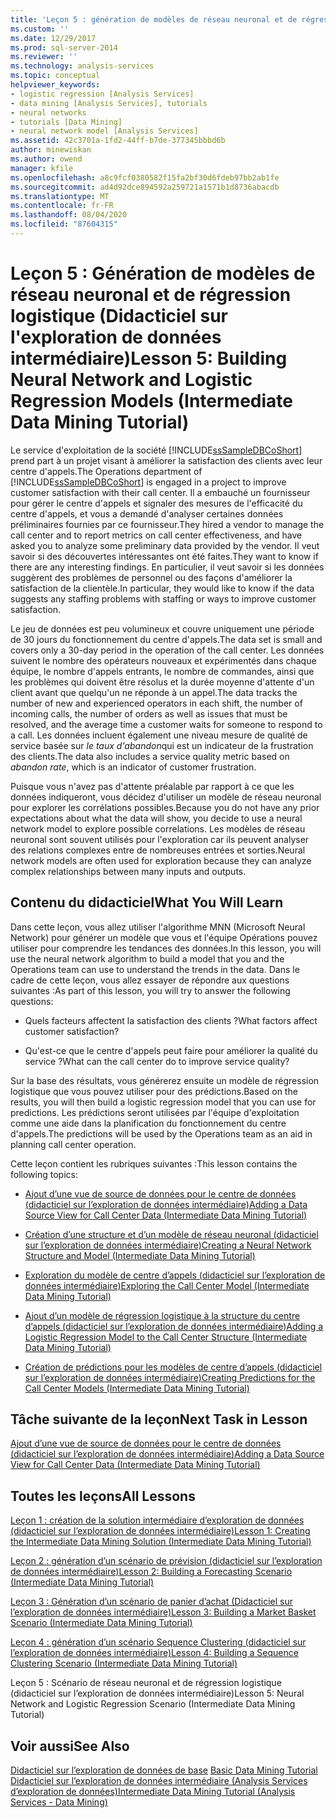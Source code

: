 ```yaml
---
title: 'Leçon 5 : génération de modèles de réseau neuronal et de régression logistique (didacticiel sur l’exploration de données intermédiaire) | Microsoft Docs'
ms.custom: ''
ms.date: 12/29/2017
ms.prod: sql-server-2014
ms.reviewer: ''
ms.technology: analysis-services
ms.topic: conceptual
helpviewer_keywords:
- logistic regression [Analysis Services]
- data mining [Analysis Services], tutorials
- neural networks
- tutorials [Data Mining]
- neural network model [Analysis Services]
ms.assetid: 42c3701a-1fd2-44ff-b7de-377345bbbd6b
author: minewiskan
ms.author: owend
manager: kfile
ms.openlocfilehash: a8c9fcf0380582f15fa2bf30d6fdeb97bb2ab1fe
ms.sourcegitcommit: ad4d92dce894592a259721a1571b1d8736abacdb
ms.translationtype: MT
ms.contentlocale: fr-FR
ms.lasthandoff: 08/04/2020
ms.locfileid: "87604315"
---
```

# <a name="lesson-5-building-neural-network-and-logistic-regression-models-intermediate-data-mining-tutorial"></a><span data-ttu-id="8b909-102">Leçon 5 : Génération de modèles de réseau neuronal et de régression logistique (Didacticiel sur l'exploration de données intermédiaire)</span><span class="sxs-lookup"><span data-stu-id="8b909-102">Lesson 5: Building Neural Network and Logistic Regression Models (Intermediate Data Mining Tutorial)</span></span>
  
  
 <span data-ttu-id="8b909-103">Le service d'exploitation de la société [!INCLUDE[ssSampleDBCoShort](../includes/sssampledbcoshort-md.md)] prend part à un projet visant à améliorer la satisfaction des clients avec leur centre d'appels.</span><span class="sxs-lookup"><span data-stu-id="8b909-103">The Operations department of [!INCLUDE[ssSampleDBCoShort](../includes/sssampledbcoshort-md.md)] is engaged in a project to improve customer satisfaction with their call center.</span></span> <span data-ttu-id="8b909-104">Il a embauché un fournisseur pour gérer le centre d'appels et signaler des mesures de l'efficacité du centre d'appels, et vous a demandé d'analyser certaines données préliminaires fournies par ce fournisseur.</span><span class="sxs-lookup"><span data-stu-id="8b909-104">They hired a vendor to manage the call center and to report metrics on call center effectiveness, and have asked you to analyze some preliminary data provided by the vendor.</span></span> <span data-ttu-id="8b909-105">Il veut savoir si des découvertes intéressantes ont été faites.</span><span class="sxs-lookup"><span data-stu-id="8b909-105">They want to know if there are any interesting findings.</span></span> <span data-ttu-id="8b909-106">En particulier, il veut savoir si les données suggèrent des problèmes de personnel ou des façons d'améliorer la satisfaction de la clientèle.</span><span class="sxs-lookup"><span data-stu-id="8b909-106">In particular, they would like to know if the data suggests any staffing problems with staffing or ways to improve customer satisfaction.</span></span>  
  
 <span data-ttu-id="8b909-107">Le jeu de données est peu volumineux et couvre uniquement une période de 30 jours du fonctionnement du centre d'appels.</span><span class="sxs-lookup"><span data-stu-id="8b909-107">The data set is small and covers only a 30-day period in the operation of the call center.</span></span> <span data-ttu-id="8b909-108">Les données suivent le nombre des opérateurs nouveaux et expérimentés dans chaque équipe, le nombre d'appels entrants, le nombre de commandes, ainsi que les problèmes qui doivent être résolus et la durée moyenne d'attente d'un client avant que quelqu'un ne réponde à un appel.</span><span class="sxs-lookup"><span data-stu-id="8b909-108">The data tracks the number of new and experienced operators in each shift, the number of incoming calls, the number of orders as well as issues that must be resolved, and the average time a customer waits for someone to respond to a call.</span></span> <span data-ttu-id="8b909-109">Les données incluent également une niveau mesure de qualité de service basée sur *le taux d'abandon*qui est un indicateur de la frustration des clients.</span><span class="sxs-lookup"><span data-stu-id="8b909-109">The data also includes a service quality metric based on *abandon rate*, which is an indicator of customer frustration.</span></span>  
  
 <span data-ttu-id="8b909-110">Puisque vous n'avez pas d'attente préalable par rapport à ce que les données indiqueront, vous décidez d'utiliser un modèle de réseau neuronal pour explorer les corrélations possibles.</span><span class="sxs-lookup"><span data-stu-id="8b909-110">Because you do not have any prior expectations about what the data will show, you decide to use a neural network model to explore possible correlations.</span></span> <span data-ttu-id="8b909-111">Les modèles de réseau neuronal sont souvent utilisés pour l'exploration car ils peuvent analyser des relations complexes entre de nombreuses entrées et sorties.</span><span class="sxs-lookup"><span data-stu-id="8b909-111">Neural network models are often used for exploration because they can analyze complex relationships between many inputs and outputs.</span></span>  
  
## <a name="what-you-will-learn"></a><span data-ttu-id="8b909-112">Contenu du didacticiel</span><span class="sxs-lookup"><span data-stu-id="8b909-112">What You Will Learn</span></span>  
 <span data-ttu-id="8b909-113">Dans cette leçon, vous allez utiliser l'algorithme MNN (Microsoft Neural Network) pour générer un modèle que vous et l'équipe Opérations pouvez utiliser pour comprendre les tendances des données.</span><span class="sxs-lookup"><span data-stu-id="8b909-113">In this lesson, you will use the neural network algorithm to build a model that you and the Operations team can use to understand the trends in the data.</span></span> <span data-ttu-id="8b909-114">Dans le cadre de cette leçon, vous allez essayer de répondre aux questions suivantes :</span><span class="sxs-lookup"><span data-stu-id="8b909-114">As part of this lesson, you will try to answer the following questions:</span></span>  
  
-   <span data-ttu-id="8b909-115">Quels facteurs affectent la satisfaction des clients ?</span><span class="sxs-lookup"><span data-stu-id="8b909-115">What factors affect customer satisfaction?</span></span>  
  
-   <span data-ttu-id="8b909-116">Qu'est-ce que le centre d'appels peut faire pour améliorer la qualité du service ?</span><span class="sxs-lookup"><span data-stu-id="8b909-116">What can the call center do to improve service quality?</span></span>  
  
 <span data-ttu-id="8b909-117">Sur la base des résultats, vous générerez ensuite un modèle de régression logistique que vous pouvez utiliser pour des prédictions.</span><span class="sxs-lookup"><span data-stu-id="8b909-117">Based on the results, you will then build a logistic regression model that you can use for predictions.</span></span> <span data-ttu-id="8b909-118">Les prédictions seront utilisées par l'équipe d'exploitation comme une aide dans la planification du fonctionnement du centre d'appels.</span><span class="sxs-lookup"><span data-stu-id="8b909-118">The predictions will be used by the Operations team as an aid in planning call center operation.</span></span>  
  
 <span data-ttu-id="8b909-119">Cette leçon contient les rubriques suivantes :</span><span class="sxs-lookup"><span data-stu-id="8b909-119">This lesson contains the following topics:</span></span>  
  
-   [<span data-ttu-id="8b909-120">Ajout d’une vue de source de données pour le centre de données &#40;didacticiel sur l’exploration de données intermédiaire&#41;</span><span class="sxs-lookup"><span data-stu-id="8b909-120">Adding a Data Source View for Call Center Data &#40;Intermediate Data Mining Tutorial&#41;</span></span>](../../2014/tutorials/add-data-source-view-call-center-data-intermediate-data-mining.md)  
  
-   [<span data-ttu-id="8b909-121">Création d’une structure et d’un modèle de réseau neuronal &#40;didacticiel sur l’exploration de données intermédiaire&#41;</span><span class="sxs-lookup"><span data-stu-id="8b909-121">Creating a Neural Network Structure and Model &#40;Intermediate Data Mining Tutorial&#41;</span></span>](../../2014/tutorials/creating-a-neural-network-structure-and-model-intermediate-data-mining-tutorial.md)  
  
-   [<span data-ttu-id="8b909-122">Exploration du modèle de centre d’appels &#40;didacticiel sur l’exploration de données intermédiaire&#41;</span><span class="sxs-lookup"><span data-stu-id="8b909-122">Exploring the Call Center Model &#40;Intermediate Data Mining Tutorial&#41;</span></span>](../../2014/tutorials/exploring-the-call-center-model-intermediate-data-mining-tutorial.md)  
  
-   [<span data-ttu-id="8b909-123">Ajout d’un modèle de régression logistique à la structure du centre d’appels &#40;didacticiel sur l’exploration de données intermédiaire&#41;</span><span class="sxs-lookup"><span data-stu-id="8b909-123">Adding a Logistic Regression Model to the Call Center Structure &#40;Intermediate Data Mining Tutorial&#41;</span></span>](../../2014/tutorials/add-logistic-regression-model-to-call-center-intermediate-data-mining.md)  
  
-   [<span data-ttu-id="8b909-124">Création de prédictions pour les modèles de centre d’appels &#40;didacticiel sur l’exploration de données intermédiaire&#41;</span><span class="sxs-lookup"><span data-stu-id="8b909-124">Creating Predictions for the Call Center Models &#40;Intermediate Data Mining Tutorial&#41;</span></span>](../../2014/tutorials/create-predictions-call-center-models-intermediate-data-mining-tutorial.md)  
  
## <a name="next-task-in-lesson"></a><span data-ttu-id="8b909-125">Tâche suivante de la leçon</span><span class="sxs-lookup"><span data-stu-id="8b909-125">Next Task in Lesson</span></span>  
 [<span data-ttu-id="8b909-126">Ajout d’une vue de source de données pour le centre de données &#40;didacticiel sur l’exploration de données intermédiaire&#41;</span><span class="sxs-lookup"><span data-stu-id="8b909-126">Adding a Data Source View for Call Center Data &#40;Intermediate Data Mining Tutorial&#41;</span></span>](../../2014/tutorials/add-data-source-view-call-center-data-intermediate-data-mining.md)  
  
## <a name="all-lessons"></a><span data-ttu-id="8b909-127">Toutes les leçons</span><span class="sxs-lookup"><span data-stu-id="8b909-127">All Lessons</span></span>  
 [<span data-ttu-id="8b909-128">Leçon 1 : création de la solution intermédiaire d’exploration de données &#40;didacticiel sur l’exploration de données intermédiaire&#41;</span><span class="sxs-lookup"><span data-stu-id="8b909-128">Lesson 1: Creating the Intermediate Data Mining Solution &#40;Intermediate Data Mining Tutorial&#41;</span></span>](../../2014/tutorials/lesson-1-create-solution-intermediate-data-mining-tutorial.md)  
  
 [<span data-ttu-id="8b909-129">Leçon 2 : génération d’un scénario de prévision &#40;didacticiel sur l’exploration de données intermédiaire&#41;</span><span class="sxs-lookup"><span data-stu-id="8b909-129">Lesson 2: Building a Forecasting Scenario &#40;Intermediate Data Mining Tutorial&#41;</span></span>](../../2014/tutorials/lesson-2-building-a-forecasting-scenario-intermediate-data-mining-tutorial.md)  
  
 [<span data-ttu-id="8b909-130">Leçon 3 : Génération d’un scénario de panier d’achat &#40;Didacticiel sur l’exploration de données intermédiaire&#41;</span><span class="sxs-lookup"><span data-stu-id="8b909-130">Lesson 3: Building a Market Basket Scenario &#40;Intermediate Data Mining Tutorial&#41;</span></span>](../../2014/tutorials/lesson-3-building-a-market-basket-scenario-intermediate-data-mining-tutorial.md)  
  
 [<span data-ttu-id="8b909-131">Leçon 4 : génération d’un scénario Sequence Clustering &#40;didacticiel sur l’exploration de données intermédiaire&#41;</span><span class="sxs-lookup"><span data-stu-id="8b909-131">Lesson 4: Building a Sequence Clustering Scenario &#40;Intermediate Data Mining Tutorial&#41;</span></span>](../../2014/tutorials/lesson-4-build-sequence-clustering-scenario-intermediate-data-mining.md)  
  
 <span data-ttu-id="8b909-132">Leçon 5 : Scénario de réseau neuronal et de régression logistique (didacticiel sur l’exploration de données intermédiaire)</span><span class="sxs-lookup"><span data-stu-id="8b909-132">Lesson 5: Neural Network and Logistic Regression Scenario (Intermediate Data Mining Tutorial)</span></span>  
  
## <a name="see-also"></a><span data-ttu-id="8b909-133">Voir aussi</span><span class="sxs-lookup"><span data-stu-id="8b909-133">See Also</span></span>  
 <span data-ttu-id="8b909-134">[Didacticiel sur l’exploration de données de base](../../2014/tutorials/basic-data-mining-tutorial.md) </span><span class="sxs-lookup"><span data-stu-id="8b909-134">[Basic Data Mining Tutorial](../../2014/tutorials/basic-data-mining-tutorial.md) </span></span>  
 [<span data-ttu-id="8b909-135">Didacticiel sur l’exploration de données intermédiaire &#40;Analysis Services d’exploration de données&#41;</span><span class="sxs-lookup"><span data-stu-id="8b909-135">Intermediate Data Mining Tutorial &#40;Analysis Services - Data Mining&#41;</span></span>](../../2014/tutorials/intermediate-data-mining-tutorial-analysis-services-data-mining.md)  
  
  
